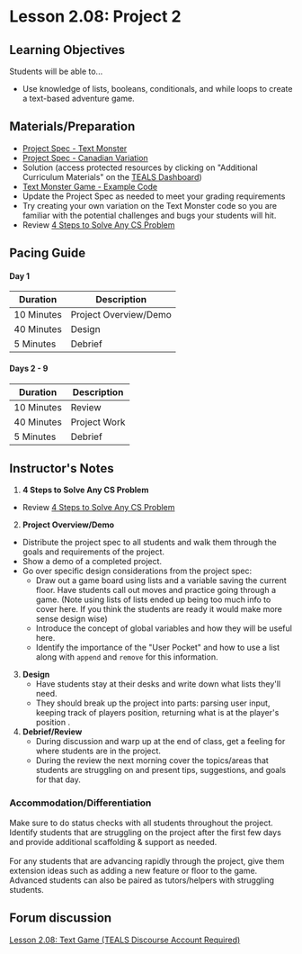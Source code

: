 # Lesson 2.08: Project 2

## Learning Objectives
Students will be able to... 
* Use knowledge of lists, booleans, conditionals, and while loops to create a text-based adventure game. 

## Materials/Preparation
* [Project Spec - Text Monster]
* [Project Spec - Canadian Variation]
* Solution (access protected resources by clicking on "Additional Curriculum Materials" on the [TEALS Dashboard])
* [Text Monster Game - Example Code]
* Update the Project Spec as needed to meet your grading requirements
* Try creating your own variation on the Text Monster code so you are familiar with the potential challenges and bugs your students will hit.
* Review [4 Steps to Solve Any CS Problem]

## Pacing Guide

#### Day 1
| **Duration**   | **Description** |
| ---------- | ----------- |
| 10 Minutes | Project Overview/Demo|
| 40 Minutes | Design      |
| 5 Minutes | Debrief  |
#### Days 2 - 9 
| **Duration**   | **Description** |
| ---------- | ----------- |
| 10 Minutes | Review      |
| 40 Minutes | Project Work|
| 5 Minutes | Debrief  |

## Instructor's Notes
1. **4 Steps to Solve Any CS Problem** 
  * Review [4 Steps to Solve Any CS Problem]
2. **Project Overview/Demo** 
  * Distribute the project spec to all students and walk them through the goals and requirements of the project. 
  * Show a demo of a completed project.
  * Go over specific design considerations from the project spec: 
    * Draw out a game board using lists and a variable saving the current floor. Have students call out moves and practice going through a game. (Note using lists of lists ended up being too much info to cover here. If you think the students are ready it would make more sense design wise)
    * Introduce the concept of global variables and how they will be useful here.
    * Identify the importance of the "User Pocket" and how to use a list along with `append` and `remove` for this information.
3. **Design**
    * Have students stay at their desks and write down what lists they'll need. 
    * They should break up the project into parts: parsing user input, keeping track of players position, returning what is at the player's position .
4. **Debrief/Review**
    * During discussion and warp up at the end of class, get a feeling for where students are in the project. 
    * During the review the next morning cover the topics/areas that students are struggling on and present tips, suggestions, and goals for that day.

### Accommodation/Differentiation
Make sure to do status checks with all students throughout the project. Identify students that are struggling on the project after the first few days and provide additional scaffolding & support as needed. 
<br><br>
For any students that are advancing rapidly through the project, give them extension ideas such as adding a new feature or floor to the game. 
Advanced students can also be paired as tutors/helpers with struggling students.

## Forum discussion
[Lesson 2.08: Text Game (TEALS Discourse Account Required)](https://forums.tealsk12.org/c/2nd-semester-unit-2/lesson-2-08-text-game)


[Project Spec - Text Monster]: project.md
[Project Spec - Canadian Variation]: project_canada.md
[Text Monster Game - Example Code]: project_file.py
[TEALS Dashboard]:http:/www.tealsk12.org/dashboard
[4 Steps to Solve Any CS Problem]:https://github.com/TEALS-IntroCS/2nd-semester-introduction-to-computer-science-principles/raw/master/units/4%20Steps%20to%20Solve%20Any%20CS%20Problem.pdf
